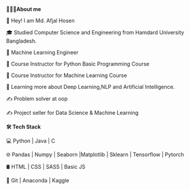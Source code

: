 **👨🏻‍💻About me**

🤔  Hey! I am Md. Afjal Hosen

🎓   Studied Computer Science and Engineering from Hamdard University Bangladesh.

💼   Machine Learning Engineer

💼   Course Instructor for Python Basic Programming Course

💼   Course Instructor for Machine Learning Course

🌱   Learning more about Deep Learning,NLP and Artificial Intelligence.

✍️   Problem solver at oop

✍️   Project seller for Data Science & Machine Learning



**🛠 Tech Stack**

💻   Python | Java | C

🌐   Pandas | Numpy | Seaborn |Matplotlib | Sklearn | Tensorflow | Pytorch

🛢   HTML | CSS | SASS | Basic JS

🔧   Git | Anaconda | Kaggle
